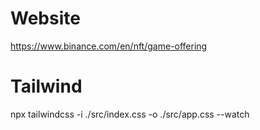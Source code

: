# Website
https://www.binance.com/en/nft/game-offering

# Tailwind
npx tailwindcss -i ./src/index.css -o ./src/app.css --watch